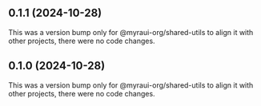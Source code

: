 ## 0.1.1 (2024-10-28)

This was a version bump only for @myraui-org/shared-utils to align it with other projects, there were no code changes.

## 0.1.0 (2024-10-28)

This was a version bump only for @myraui-org/shared-utils to align it with other projects, there were no code changes.
